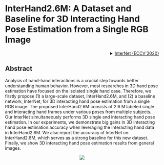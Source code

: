 # InterHand2.6M: A Dataset and Baseline for 3D Interacting Hand Pose Estimation from a Single RGB Image

<!-- [ALGORITHM] -->

<details>
<summary align="right"><a href="https://link.springer.com/content/pdf/10.1007/978-3-030-58565-5_33.pdf">InterNet (ECCV'2020)</a></summary>

```bibtex
@InProceedings{Moon_2020_ECCV_InterHand2.6M,
author = {Moon, Gyeongsik and Yu, Shoou-I and Wen, He and Shiratori, Takaaki and Lee, Kyoung Mu},
title = {InterHand2.6M: A Dataset and Baseline for 3D Interacting Hand Pose Estimation from a Single RGB Image},
booktitle = {European Conference on Computer Vision (ECCV)},
year = {2020}
}
```

</details>

## Abstract

<!-- [ABSTRACT] -->

Analysis of hand-hand interactions is a crucial step towards better understanding human behavior. However, most researches in 3D hand pose estimation have focused on the isolated single hand case. Therefore, we firstly propose (1) a large-scale dataset, InterHand2.6M, and (2) a baseline network, InterNet, for 3D interacting hand pose estimation from a single RGB image. The proposed InterHand2.6M consists of 2.6 M labeled single and interacting hand frames under various poses from multiple subjects. Our InterNet simultaneously performs 3D single and interacting hand pose estimation. In our experiments, we demonstrate big gains in 3D interacting hand pose estimation accuracy when leveraging the interacting hand data in InterHand2.6M. We also report the accuracy of InterNet on InterHand2.6M, which serves as a strong baseline for this new dataset. Finally, we show 3D interacting hand pose estimation results from general images.

<!-- [IMAGE] -->

<div align=center>
<img src="https://user-images.githubusercontent.com/15977946/146519040-dfd5662d-a769-4e63-bff8-cd70877e1acb.png">
</div>
